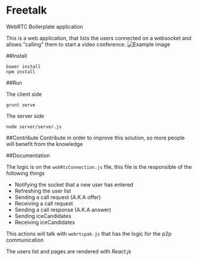 # Freetalk

WebRTC Boilerplate application

This is a web application, that lists the users connected on a websocket and allows "calling" them to start a video conference.
![Example image](https://raw.githubusercontent.com/rafinskipg/freetalk/master/capture.png)


##Install
```
bower install
npm install
```

##Run

The client side
```
grunt serve
```

The server side
```
node server/server.js
```

##Contribute
Contribute in order to improve this solution, so more people will benefit from the knowledge


##Documentation

The logic is on the `webRtcConnection.js` file, this file is the responsible of the following things

* Notifying the socket that a new user has entered
* Refreshing the user list
* Sending a call request (A.K.A offer)
* Receiving a call request
* Sending a call response (A.K.A answer)
* Sending iceCandidates
* Receiving iceCandidates

This actions will talk with `webrtcpak.js` that has the logic for the p2p communication


The users list and pages are rendered with *React.js*

